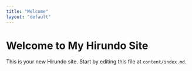 ```yaml
---
title: "Welcome"
layout: "default"
---
```


# Welcome to My Hirundo Site

This is your new Hirundo site. Start by editing this file at `content/index.md`.